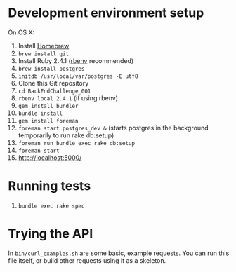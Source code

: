 Development environment setup
=============================

On OS X:

1. Install [Homebrew](https://brew.sh)
1. `brew install git`
1. Install Ruby 2.4.1 ([rbenv](https://github.com/rbenv/rbenv#installation) recommended)
1. `brew install postgres`
1. `initdb /usr/local/var/postgres -E utf8`
1. Clone this Git repository
1. `cd BackEndChallenge_001`
1. `rbenv local 2.4.1` (if using rbenv)
1. `gem install bundler`
1. `bundle install`
1. `gem install foreman`
1. `foreman start postgres_dev &` (starts postgres in the background temporarily to run rake db:setup)
1. `foreman run bundle exec rake db:setup`
1. `foreman start`
1. [http://localhost:5000/](http://localhost:5000/)

Running tests
=============

1. `bundle exec rake spec`

Trying the API
==============

In `bin/curl_examples.sh` are some basic, example requests.
You can run this file itself, or build other requests using it as a skeleton.
